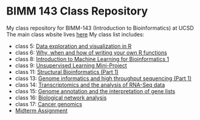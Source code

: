 # BIMM 143 Class Repository
My class repository for BIMM-143 (Introduction to Bioinformatics) at UCSD 
The main class wbsite lives [here](https://bioboot.github.io/bimm143_F18/)
My class list includes:

- class 5: [Data exploration and visualization in R](https://github.com/ckallu/bimm143/blob/master/class05/class05.md) 
- class 6: [Why, when and how of writing your own R functions](https://github.com/ckallu/bimm143/blob/master/class05/class06.md) 
- class 8: [Introduction to Machine Learning for Bioinformatics 1](https://github.com/ckallu/bimm143/blob/master/class08/class08.md)
- class 9: [Unsupervised Learning Mini-Project](https://github.com/ckallu/bimm143/blob/master/class05/class09.md)
- class 11: [Structural Bioinformatics (Part 1)](https://github.com/ckallu/bimm143/blob/master/class11/class11.md)
- class 13: [Genome informatics and high throughput sequencing (Part 1)](https://github.com/ckallu/bimm143/blob/master/class13/class13.md) 
- class 14: [Transcriptomics and the analysis of RNA-Seq data](https://github.com/ckallu/bimm143/blob/master/class14/class_14.md)
- class 15: [Genome annotation and the interpretation of gene lists ](https://github.com/ckallu/bimm143/blob/master/class15/class15.md) 
- class 16: [Biological network analysis](https://github.com/ckallu/bimm143/blob/master/Class16/Class16.md)
- class 17: [Cancer genomics](https://github.com/ckallu/bimm143/blob/master/Class17/Class17.md)
- [Midterm Assignment](https://github.com/ckallu/bimm143/blob/master/Midterm_Assignment/BIMM143_F18_ckallura.pdf)
